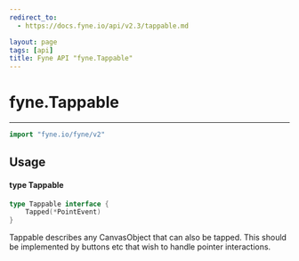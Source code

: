 ```yaml
---
redirect_to:
  - https://docs.fyne.io/api/v2.3/tappable.md

layout: page
tags: [api]
title: Fyne API "fyne.Tappable"
---
```



# fyne.Tappable
---
```go
import "fyne.io/fyne/v2"
```

## Usage

#### type Tappable

```go
type Tappable interface {
	Tapped(*PointEvent)
}
```

Tappable describes any CanvasObject that can also be tapped. This should be implemented by buttons etc that wish to handle pointer interactions.
